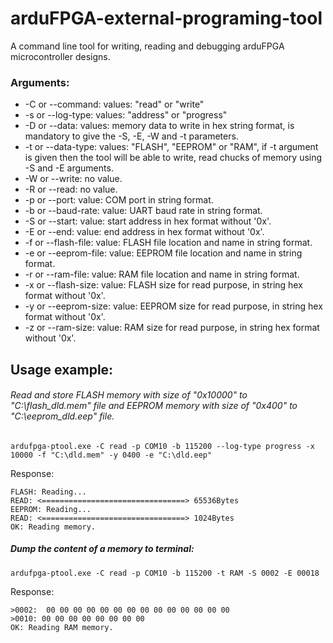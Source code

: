 # arduFPGA-external-programing-tool

 A command line tool for writing, reading and debugging arduFPGA microcontroller designs.

### Arguments:

* -C or --command: values: "read" or  "write"
* -s or --log-type: values: "address" or "progress"
* -D or --data: values: memory data to write in hex string format, is mandatory to give the -S, -E, -W and -t parameters.
* -t or --data-type: values: "FLASH", "EEPROM" or "RAM", if -t argument is given then the tool will be able to write, read chucks of memory using -S and -E arguments.
* -W or --write: no value.
* -R or --read: no value.
* -p or --port: value: COM port in string format.
* -b or --baud-rate: value: UART baud rate in string format.
* -S or --start: value: start address in hex format without '0x'.
* -E or --end: value: end address in hex format without '0x'.
* -f or --flash-file: value: FLASH file location and name in string format.
* -e or --eeprom-file: value: EEPROM file location and name in string format.
* -r or --ram-file: value: RAM file location and name in string format.
* -x or --flash-size: value: FLASH size for read purpose, in string hex format without '0x'.
* -y or --eeprom-size: value: EEPROM size for read purpose, in string hex format without '0x'.
* -z or --ram-size: value: RAM size for read purpose, in string hex format without '0x'.


## Usage example:

###### Read and store FLASH memory with size of "0x10000" to "C:\flash_dld.mem" file and EEPROM memory with size of "0x400" to "C:\eeprom_dld.eep" file.

```
ardufpga-ptool.exe -C read -p COM10 -b 115200 --log-type progress -x 10000 -f "C:\dld.mem" -y 0400 -e "C:\dld.eep"
```
Response:
```
FLASH: Reading...
READ: <================================> 65536Bytes
EEPROM: Reading...
READ: <================================> 1024Bytes
OK: Reading memory.
```
##### Dump the content of a memory to terminal:

```
ardufpga-ptool.exe -C read -p COM10 -b 115200 -t RAM -S 0002 -E 00018
```
Response:
```
>0002:  00 00 00 00 00 00 00 00 00 00 00 00 00 00
>0010: 00 00 00 00 00 00 00 00
OK: Reading RAM memory.
```
